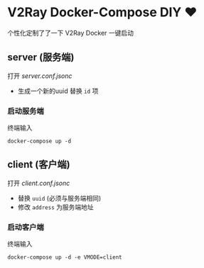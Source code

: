 # V2Ray Docker-Compose DIY ❤
个性化定制了了一下 V2Ray Docker 一键启动

## server (服务端)
打开 *server.conf.jsonc* 
- 生成一个新的uuid 替换 `id` 项

### 启动服务端
终端输入
```shell
docker-compose up -d 
```

## client (客户端)
打开  *client.conf.jsonc* 
- 替换 `uuid` (必须与服务端相同)
- 修改 `address` 为服务端地址

### 启动客户端
终端输入
```shell
docker-compose up -d -e VMODE=client
```
